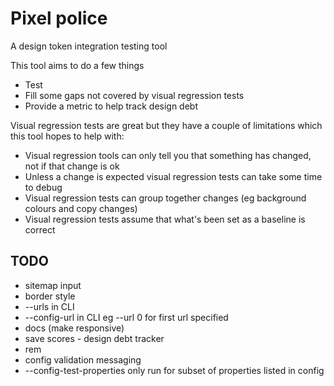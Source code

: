 # Pixel police

A design token integration testing tool

This tool aims to do a few things

* Test
* Fill some gaps not covered by visual regression tests
* Provide a metric to help track design debt

Visual regression tests are great but they have a couple of limitations which this tool hopes to help with:

* Visual regression tools can only tell you that something has changed, not if that change is ok
* Unless a change is expected visual regression tests can take some time to debug
* Visual regression tests can group together changes (eg background colours and copy changes)
* Visual regression tests assume that what's been set as a baseline is correct


## TODO

* sitemap input
* border style
* --urls in CLI
* --config-url in CLI eg --url 0 for first url specified
* docs (make responsive)
* save scores - design debt tracker
* rem
* config validation messaging
* --config-test-properties only run for subset of properties listed in config
